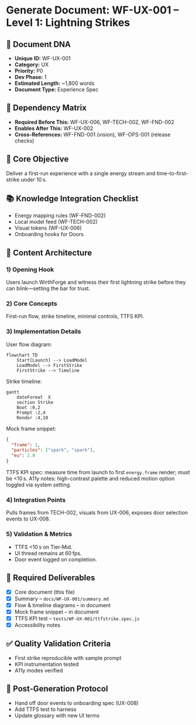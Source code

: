 # Generate Document: WF-UX-001 – Level 1: Lightning Strikes

## 🧬 Document DNA
* **Unique ID:** WF-UX-001
* **Category:** UX
* **Priority:** P0
* **Dev Phase:** 1
* **Estimated Length:** ~1,800 words
* **Document Type:** Experience Spec

## 🔗 Dependency Matrix
* **Required Before This:** WF-UX-006, WF-TECH-002, WF-FND-002
* **Enables After This:** WF-UX-002
* **Cross-References:** WF-FND-001 (vision), WF-OPS-001 (release checks)

## 🎯 Core Objective
Deliver a first-run experience with a single energy stream and time-to-first-strike under 10 s.

## 📚 Knowledge Integration Checklist
* Energy mapping rules (WF-FND-002)
* Local model feed (WF-TECH-002)
* Visual tokens (WF-UX-006)
* Onboarding hooks for Doors

## 📝 Content Architecture
### 1) Opening Hook
Users launch WirthForge and witness their first lightning strike before they can blink—setting the bar for trust.

### 2) Core Concepts
First-run flow, strike timeline, minimal controls, TTFS KPI.

### 3) Implementation Details
User flow diagram:
```mermaid
flowchart TD
    Start[Launch] --> LoadModel
    LoadModel --> FirstStrike
    FirstStrike --> Timeline
```
Strike timeline:
```mermaid
gantt
    dateFormat  X
    section Strike
    Boot :0,2
    Prompt :2,4
    Render :4,10
```
Mock frame snippet:
```json
{
  "frame": 1,
  "particles": ["spark", "spark"],
  "eu": 2.0
}
```
TTFS KPI spec: measure time from launch to first `energy.frame` render; must be <10 s.
A11y notes: high-contrast palette and reduced motion option toggled via system setting.

### 4) Integration Points
Pulls frames from TECH-002, visuals from UX-006, exposes door selection events to UX-008.

### 5) Validation & Metrics
* TTFS <10 s on Tier‑Mid.
* UI thread remains at 60 fps.
* Door event logged on completion.

## 🎨 Required Deliverables
- [x] Core document (this file)
- [x] Summary – `docs/WF-UX-001/summary.md`
- [x] Flow & timeline diagrams – in document
- [x] Mock frame snippet – in document
- [x] TTFS KPI test – `tests/WF-UX-001/ttfstrike.spec.js`
- [x] Accessibility notes

## ✅ Quality Validation Criteria
* First strike reproducible with sample prompt
* KPI instrumentation tested
* A11y modes verified

## 🔄 Post-Generation Protocol
* Hand off door events to onboarding spec (UX-008)
* Add TTFS test to harness
* Update glossary with new UI terms
